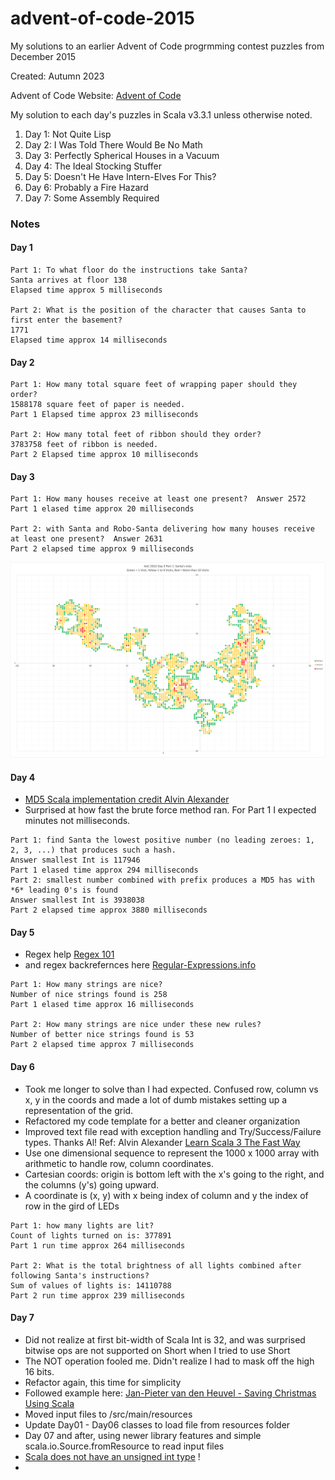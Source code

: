 # advent-of-code-2015
My solutions to an earlier Advent of Code progrmming contest puzzles from December 2015

Created:  Autumn 2023

Advent of Code Website:  [Advent of Code](https://adventofcode.com)

My solution to each day's puzzles in Scala v3.3.1 unless otherwise noted.

1. Day 1: Not Quite Lisp
2. Day 2: I Was Told There Would Be No Math
3. Day 3: Perfectly Spherical Houses in a Vacuum
4. Day 4: The Ideal Stocking Stuffer
5. Day 5: Doesn't He Have Intern-Elves For This?
6. Day 6: Probably a Fire Hazard
7. Day 7: Some Assembly Required

### Notes

#### Day 1

```text
Part 1: To what floor do the instructions take Santa?
Santa arrives at floor 138
Elapsed time approx 5 milliseconds

Part 2: What is the position of the character that causes Santa to first enter the basement?
1771
Elapsed time approx 14 milliseconds
```
#### Day 2

```text
Part 1: How many total square feet of wrapping paper should they order?
1588178 square feet of paper is needed.
Part 1 Elapsed time approx 23 milliseconds

Part 2: How many total feet of ribbon should they order?
3783758 feet of ribbon is needed.
Part 2 Elapsed time approx 10 milliseconds
```

#### Day 3

```text
Part 1: How many houses receive at least one present?  Answer 2572
Part 1 elased time approx 20 milliseconds

Part 2: with Santa and Robo-Santa delivering how many houses receive at least one present?  Answer 2631
Part 2 elapsed time approx 9 milliseconds
```
![Part 1 Visual](visualizations%2FAoC_2015_Day3_Part1_small.png)

#### Day 4

- [MD5 Scala implementation credit Alvin Alexander](https://alvinalexander.com/source-code/scala-method-create-md5-hash-of-string/)
- Surprised at how fast the brute force method ran.  For Part 1 I expected minutes not milliseconds.

```text
Part 1: find Santa the lowest positive number (no leading zeroes: 1, 2, 3, ...) that produces such a hash.
Answer smallest Int is 117946
Part 1 elased time approx 294 milliseconds
Part 2: smallest number combined with prefix produces a MD5 has with *6* leading 0's is found
Answer smallest Int is 3938038
Part 2 elapsed time approx 3880 milliseconds
```

#### Day 5

- Regex help [Regex 101](https://regex101.com/)
- and regex backrefernces here [Regular-Expressions.info](https://www.regular-expressions.info/brackets.html)

```text
Part 1: How many strings are nice?
Number of nice strings found is 258
Part 1 elased time approx 16 milliseconds

Part 2: How many strings are nice under these new rules?
Number of better nice strings found is 53
Part 2 elapsed time approx 7 milliseconds
```

#### Day 6

- Took me longer to solve than I had expected.  Confused row, column vs x, y in the coords and made a lot of dumb 
mistakes setting up a representation of the grid.
- Refactored my code template for a better and cleaner organization
- Improved text file read with exception handling and Try/Success/Failure types. Thanks Al! Ref: Alvin Alexander [Learn Scala 3 The Fast Way](https://www.amazon.com/Learn-Scala-Fast-Way-Adventure-ebook/dp/B0BDWQ75YC/ref=sr_1_1?crid=2QL5ZC6H18JXH&keywords=learn+scala+3+the+fast+way&qid=1697330886&sprefix=learn+scala+3+the+fast+way%2Caps%2C80&sr=8-1)
- Use one dimensional sequence to represent the 1000 x 1000 array with arithmetic to handle row, column coordinates.
- Cartesian coords:  origin is bottom left with the x's going to the right, and the columns (y's) going upward.
- A coordinate is (x, y) with x being index of column and y the index of row in the gird of LEDs

```text
Part 1: how many lights are lit?
Count of lights turned on is: 377891
Part 1 run time approx 264 milliseconds

Part 2: What is the total brightness of all lights combined after following Santa's instructions?
Sum of values of lights is: 14110788
Part 2 run time approx 239 milliseconds
```

#### Day 7

- Did not realize at first bit-width of Scala Int is 32, and was surprised bitwise ops are not supported on Short when I tried to use Short
- The NOT operation fooled me.  Didn't realize I had to mask off the high 16 bits.
- Refactor again, this time for simplicity
- Followed example here: [Jan\-Pieter van den Heuvel \- Saving Christmas Using Scala](https://www.youtube.com/watch?v=tHU36gQ5iAI)
- Moved input files to /src/main/resources
- Update Day01 - Day06 classes to load file from resources folder
- Day 07 and after, using newer library features and simple scala.io.Source.fromResource to read input files
- [Scala does not have an unsigned int type](https://stackoverflow.com/questions/21212993/unsigned-variables-in-scala?noredirect=1&lq=1) !
- 
